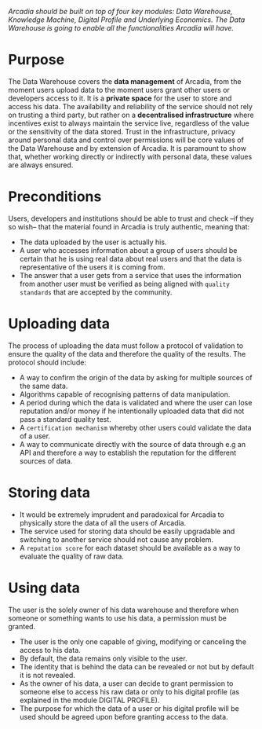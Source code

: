 *Arcadia should be built on top of four key modules: Data Warehouse, Knowledge Machine, Digital Profile and Underlying Economics. The Data Warehouse is going to enable all the functionalities Arcadia will have.*

# Purpose

The Data Warehouse covers the **data management** of Arcadia, from the moment users upload data to the moment users grant other users or developers access to it. It is a **private space** for the user to store and access his data. The availability and reliability of the service should not rely on trusting a third party, but rather on a **decentralised infrastructure** where incentives exist to always maintain the service live, regardless of the value or the sensitivity of the data stored. Trust in the infrastructure, privacy around personal data and control over permissions will be core values of the Data Warehouse and by extension of Arcadia. It is paramount to show that, whether working directly or indirectly with personal data, these values are always ensured.

# Preconditions

Users, developers and institutions should be able to trust and check –if they so wish– that the material found in Arcadia is truly authentic, meaning that:

* The data uploaded by the user is actually his.
* A user who accesses information about a group of users should be certain that he is using real data about real users and that the data is representative of the users it is coming from.
* The answer that a user gets from a service that uses the information from another user must be verified as being aligned with `quality standards` that are accepted by the community.

# Uploading data

The process of uploading the data must follow a protocol of validation to ensure the quality of the data and therefore the quality of the results. The protocol should include:

* A way to confirm the origin of the data by asking for multiple sources of the same data.
* Algorithms capable of recognising patterns of data manipulation.
* A period during which the data is validated and where the user can lose reputation and/or money if he intentionally uploaded data that did not pass a standard quality test.
* A `certification mechanism` whereby other users could validate the data of a user.
* A way to communicate directly with the source of data through e.g an API and therefore a way to establish the reputation for the different sources of data.

# Storing data

* It would be extremely imprudent and paradoxical for Arcadia to physically store the data of all the users of Arcadia.
* The service used for storing data should be easily upgradable and switching to another service should not cause any problem.
* A `reputation score` for each dataset should be available as a way to evaluate the quality of raw data.

# Using data

The user is the solely owner of his data warehouse and therefore when someone or something wants to use his data, a permission must be granted.

* The user is the only one capable of giving, modifying or canceling the access to his data.
* By default, the data remains only visible to the user.
* The identity that is behind the data can be revealed or not but by default it is not revealed.
* As the owner of his data, a user can decide to grant permission to someone else to access his raw data or only to his digital profile (as explained in the module DIGITAL PROFILE).
* The purpose for which the data of a user or his digital profile will be used should be agreed upon before granting access to the data.

